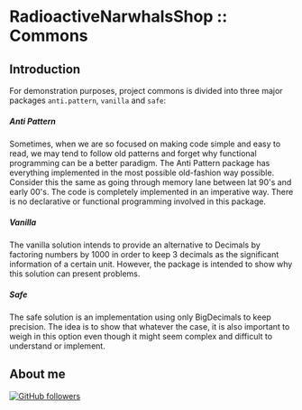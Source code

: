# RadioactiveNarwhalsShop :: Commons

## Introduction

For demonstration purposes, project commons is divided into three major packages `anti.pattern`, `vanilla` and `safe`:

##### Anti Pattern

Sometimes, when we are so focused on making code simple and easy to read, we may tend to follow old patterns and forget
why functional programming can be a better paradigm.
The Anti Pattern package has everything implemented in the most possible old-fashion way possible. Consider this the
same as going through memory lane between lat 90's and early 00's. The code is completely implemented in an imperative
way. There is no declarative or functional programming involved in this package.

##### Vanilla

The vanilla solution intends to provide an alternative to Decimals by factoring numbers by 1000 in order to keep 3
decimals as the significant information of a certain unit.
However, the package is intended to show why this solution can present problems.

##### Safe

The safe solution is an implementation using only BigDecimals to keep precision. The idea is to show that whatever the
case, it is also important to weigh in this option even though it might seem complex and difficult to understand or
implement.

## About me

[![GitHub followers](https://img.shields.io/github/followers/jesperancinha.svg?label=Jesperancinha&style=for-the-badge&logo=github&color=grey "GitHub")](https://github.com/jesperancinha)

